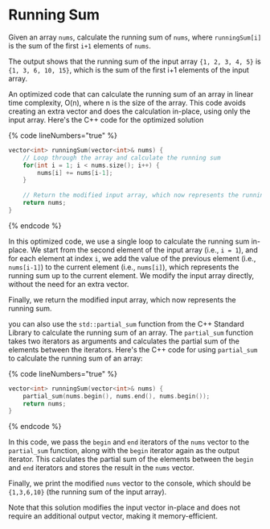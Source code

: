 # Running Sum

Given an array `nums`, calculate the running sum of `nums`, where `runningSum[i]` is the sum of the first `i+1` elements of `nums`.

The output shows that the running sum of the input array `{1, 2, 3, 4, 5}` is `{1, 3, 6, 10, 15}`, which is the sum of the first i+1 elements of the input array.

An optimized code that can calculate the running sum of an array in linear time complexity, O(n), where n is the size of the array. This code avoids creating an extra vector and does the calculation in-place, using only the input array. Here's the C++ code for the optimized solution

{% code lineNumbers="true" %}
```cpp
vector<int> runningSum(vector<int>& nums) {
    // Loop through the array and calculate the running sum
    for(int i = 1; i < nums.size(); i++) {
        nums[i] += nums[i-1];
    }
    
    // Return the modified input array, which now represents the running sum
    return nums;
}
```
{% endcode %}

In this optimized code, we use a single loop to calculate the running sum in-place. We start from the second element of the input array (i.e., `i = 1`), and for each element at index `i`, we add the value of the previous element (i.e., `nums[i-1]`) to the current element (i.e., `nums[i]`), which represents the running sum up to the current element. We modify the input array directly, without the need for an extra vector.

Finally, we return the modified input array, which now represents the running sum.

you can also use the `std::partial_sum` function from the C++ Standard Library to calculate the running sum of an array. The `partial_sum` function takes two iterators as arguments and calculates the partial sum of the elements between the iterators. Here's the C++ code for using `partial_sum` to calculate the running sum of an array:

{% code lineNumbers="true" %}
```cpp
vector<int> runningSum(vector<int>& nums) { 
    partial_sum(nums.begin(), nums.end(), nums.begin());
    return nums;
}
```
{% endcode %}

In this code, we pass the `begin` and `end` iterators of the `nums` vector to the `partial_sum` function, along with the `begin` iterator again as the output iterator. This calculates the partial sum of the elements between the `begin` and `end` iterators and stores the result in the `nums` vector.

Finally, we print the modified `nums` vector to the console, which should be `{1,3,6,10}` (the running sum of the input array).

Note that this solution modifies the input vector in-place and does not require an additional output vector, making it memory-efficient.
